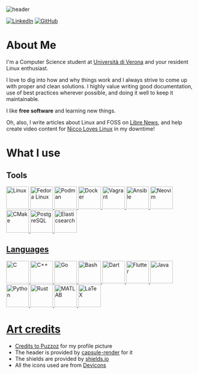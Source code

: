 <!-- ### Hi there, I"m Luca 👋 -->

<!--
**lbrame/lbrame** is a ✨ _special_ ✨ repository because its `README.md` (this file) appears on your GitHub profile.

Here are some ideas to get you started:

- 🔭 I’m currently working on ...
- 🌱 I’m currently learning ...
- 👯 I’m looking to collaborate on ...
- 🤔 I’m looking for help with ...
- 💬 Ask me about ...
- 📫 How to reach me: ...
- 😄 Pronouns: ...
- ⚡ Fun fact: ...
-->

![header](https://capsule-render.vercel.app/api?type=waving&color=gradient&height=300&section=header&text=Hi%20there,%20I'm%20Luca%20👋&fontSize=70&animation=fadeIn)

[![LinkedIn](https://img.shields.io/badge/LinkedIn-0077B5?style=for-the-badge&logo=linkedin&logoColor=white)](https://www.linkedin.com/in/luca-brame/) 
[![GitHub](https://img.shields.io/badge/GitHub-100000?style=for-the-badge&logo=github&logoColor=white)](https://github.com/lbrame)

# About Me

I'm a Computer Science student at [Università di Verona](https://univr.it/) and your resident Linux enthusiast.

I love to dig into how and why things work and I always strive to come up with proper and clean solutions. I highly value writing good documentation, use of best practices wherever possible, and doing it well to keep it maintainable.

I like **free software** and learning new things.

Oh, also, I write articles about Linux and FOSS on [Libre News](https://blog.nicco.love/), and help create video content for [Nicco Loves Linux](https://www.youtube.com/@niccoloveslinux) in my downtime!

# What I use

## Tools

<a href="https://kernel.org/"> <img
    src="https://cdn.jsdelivr.net/gh/devicons/devicon@latest/icons/linux/linux-original.svg"
    title="Linux"
    width="60" height="60" />
<a href="https://fedoraproject.org/"> <img
    src="https://cdn.jsdelivr.net/gh/devicons/devicon@latest/icons/fedora/fedora-plain.svg"
    title="Fedora Linux"
    width="60" height="60" />
<a href="https://podman.io/"> <img
    src="https://cdn.jsdelivr.net/gh/devicons/devicon@latest/icons/podman/podman-original.svg"
    title="Podman"
    width="60" height="60" />
<a href="https://docker.com/"> <img
    src="https://cdn.jsdelivr.net/gh/devicons/devicon@latest/icons/docker/docker-original.svg"
    title="Docker"
    width="60" height="60" />
<a href="https://www.vagrantup.com/"> <img
    src="https://cdn.jsdelivr.net/gh/devicons/devicon@latest/icons/vagrant/vagrant-original.svg"
    title="Vagrant"
    width="60" height="60" />
<a href="https://ansible.com/"> <img
    src="https://cdn.jsdelivr.net/gh/devicons/devicon@latest/icons/ansible/ansible-original.svg"
    title="Ansible"
    width="60" height="60" />
<a href="https://neovim.io/"> <img
    src="https://cdn.jsdelivr.net/gh/devicons/devicon@latest/icons/neovim/neovim-original.svg"
    title="Neovim"
    width="60" height="60" />
<a href="https://cmake.org/"> <img
    src="https://cdn.jsdelivr.net/gh/devicons/devicon@latest/icons/cmake/cmake-original.svg"
    title="CMake"
    width="60" height="60" />
<a href="https://www.postgresql.org/"> <img
    src="https://cdn.jsdelivr.net/gh/devicons/devicon@latest/icons/postgresql/postgresql-original.svg"
    title="PostgreSQL"
    width="60" height="60" />
<a href="https://www.postgresql.org/"> <img
    src="https://cdn.jsdelivr.net/gh/devicons/devicon@latest/icons/elasticsearch/elasticsearch-original.svg"
    title="Elasticsearch"
    width="60" height="60" />


## Languages

<a href="https://seriouscomputerist.atariverse.com/media/pdf/book/C%20Programming%20Language%20-%202nd%20Edition%20(OCR).pdf"> <img
    src="https://cdn.jsdelivr.net/gh/devicons/devicon@latest/icons/c/c-original.svg"
    title="C"
    width="60" height="60" />
<a href="https://en.wikipedia.org/wiki/C%2B%2B"> <img
    src="https://cdn.jsdelivr.net/gh/devicons/devicon@latest/icons/cplusplus/cplusplus-original.svg"
    title="C++"
    width="60" height="60" />
<a href="https://go.dev/"> <img
    src="https://cdn.jsdelivr.net/gh/devicons/devicon@latest/icons/go/go-original-wordmark.svg"
    title="Go"
    width="60" height="60" />
<a href="https://www.gnu.org/software/bash/"> <img
    src="https://cdn.jsdelivr.net/gh/devicons/devicon@latest/icons/bash/bash-original.svg"
    title="Bash"
    width="60" height="60" />
<a href="https://dart.dev/"> <img
    src="https://cdn.jsdelivr.net/gh/devicons/devicon@latest/icons/dart/dart-original.svg"
    title="Dart"
    width="60" height="60" />
<a href="https://flutrer.dev/"> <img
    src="https://cdn.jsdelivr.net/gh/devicons/devicon@latest/icons/flutter/flutter-original.svg"
    title="Flutter"
    width="60" height="60" />
<a href="https://openjdk.org/"> <img
    src="https://cdn.jsdelivr.net/gh/devicons/devicon@latest/icons/java/java-original.svg"
    title="Java"
    width="60" height="60" />
<a href="https://python.org"> <img
    src="https://cdn.jsdelivr.net/gh/devicons/devicon@latest/icons/python/python-original.svg"
    title="Python"
    width="60" height="60" />
<a href="https://rust-lang.org/"> <img
    src="https://cdn.jsdelivr.net/gh/devicons/devicon@latest/icons/rust/rust-original.svg"
    title="Rust"
    width="60" height="60" />
<a href="https://www.mathworks.com/products/matlab.html"> <img
    src="https://cdn.jsdelivr.net/gh/devicons/devicon@latest/icons/matlab/matlab-original.svg"
    title="MATLAB"
    width="60" height="60" />
<a href="https://www.latex-project.org/"> <img
    src="https://cdn.jsdelivr.net/gh/devicons/devicon@latest/icons/latex/latex-original.svg"
    title="LaTeX"
    width="60" height="60" />



# Art credits

* Credits to [Puzzoz](https://github.com/puzzoz) for my profile picture
* The header is provided by [capsule-render](https://github.com/kyechan99/capsule-render) for it
* The shields are provided by [shields.io](https://shields.io/)
* All the icons used are from [Devicons](https://devicon.dev/)
